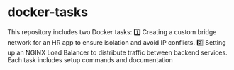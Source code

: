 # docker-tasks
This repository includes two Docker tasks: 1️⃣ Creating a custom bridge network for an HR app to ensure isolation and avoid IP conflicts. 2️⃣ Setting up an NGINX Load Balancer to distribute traffic between backend services. Each task includes setup commands and documentation

